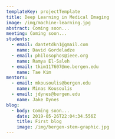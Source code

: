 ```yaml
---
templateKey: projectTemplate
title: Deep Learning in Medical Imaging
image: /img/machine-learning.jpg
abstract: Coming soon...
meeting: Coming soon...
students:
  - email: dantetdkn1@gmail.com
    name: David Gordeladze
  - email: philosophos@ieee.org
    name: Ramya El-Saleh
  - email: tkim117607@me.bergen.edu
    name: Tae Kim
mentors:
  - email: mkousoulis@bergen.edu
    name: Minas Kousoulis
  - email: jdynes@bergen.edu
    name: Jake Dynes
blog:
  - body: Coming soon...
    date: 2019-05-26T22:04:34.556Z
    title: First blog
    image: /img/bergen-stem-graphic.jpg
---
```


